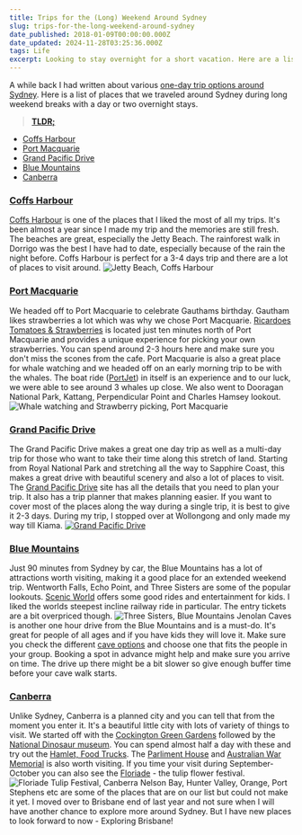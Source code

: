 ```yaml
---
title: Trips for the (Long) Weekend Around Sydney
slug: trips-for-the-long-weekend-around-sydney
date_published: 2018-01-09T00:00:00.000Z
date_updated: 2024-11-28T03:25:36.000Z
tags: Life
excerpt: Looking to stay overnight for a short vacation. Here are a list of places around Sydney.
---
```


A while back I had written about various [one-day trip options around Sydney](__GHOST_URL__/blog/one-day-trips-around-sydney/). Here is a list of places that we traveled around Sydney during long weekend breaks with a day or two overnight stays.

> [**TLDR;**](https://en.wikipedia.org/wiki/Wikipedia:Too_long;_didn%27t_read)

- [Coffs Harbour](__GHOST_URL__/blog/three-day-trip-to-coffs-harbour-from-sydney/)
- [Port Macquarie](https://www.portmacquarieinfo.com.au/)
- [Grand Pacific Drive](http://www.grandpacificdrive.com.au/)
- [Blue Mountains](https://www.visitnsw.com/destinations/blue-mountains?nst=0)
- [Canberra](https://visitcanberra.com.au/)

### [Coffs Harbour](__GHOST_URL__/blog/three-day-trip-to-coffs-harbour-from-sydney/)

[Coffs Harbour](__GHOST_URL__/blog/three-day-trip-to-coffs-harbour-from-sydney/) is one of the places that I liked the most of all my trips. It's been almost a year since I made my trip and the memories are still fresh. The beaches are great, especially the Jetty Beach. The rainforest walk in Dorrigo was the best I have had to date, especially because of the rain the night before. Coffs Harbour is perfect for a 3-4 days trip and there are a lot of places to visit around.
![Jetty Beach, Coffs Harbour](__GHOST_URL__/content/images/coffs_harbour_jetty_beach_toys.jpg)
### [Port Macquarie](https://www.portmacquarieinfo.com.au/)

We headed off to Port Macquarie to celebrate Gauthams birthday. Gautham likes strawberries a lot which was why we chose Port Macquarie. [Ricardoes Tomatoes & Strawberries](http://www.ricardoes.com/) is located just ten minutes north of Port Macquarie and provides a unique experience for picking your own strawberries. You can spend around 2-3 hours here and make sure you don't miss the scones from the cafe. Port Macquarie is also a great place for whale watching and we headed off on an early morning trip to be with the whales. The boat ride ([PortJet](https://www.portjet.com.au/)) in itself is an experience and to our luck, we were able to see around 3 whales up close. We also went to Dooragan National Park, Kattang, Perpendicular Point and Charles Hamsey lookout.
![Whale watching and Strawberry picking, Port Macquarie](__GHOST_URL__/content/images/port_macquarie.jpg)
### [Grand Pacific Drive](http://www.grandpacificdrive.com.au/)

The Grand Pacific Drive makes a great one day trip as well as a multi-day trip for those who want to take their time along this stretch of land. Starting from Royal National Park and stretching all the way to Sapphire Coast, this makes a great drive with beautiful scenery and also a lot of places to visit. The [Grand Pacific Drive](http://www.grandpacificdrive.com.au/) site has all the details that you need to plan your trip. It also has a trip planner that makes planning easier. If you want to cover most of the places along the way during a single trip, it is best to give it 2-3 days. During my trip, I stopped over at Wollongong and only made my way till Kiama.
[![Grand Pacific Drive](__GHOST_URL__/content/images/sydney_trip_gpd.png)](http://www.grandpacificdrive.com.au/)
### [Blue Mountains](https://www.visitnsw.com/destinations/blue-mountains?nst=0)

Just 90 minutes from Sydney by car, the Blue Mountains has a lot of attractions worth visiting, making it a good place for an extended weekend trip. Wentworth Falls, Echo Point, and Three Sisters are some of the popular lookouts. [Scenic World](https://www.scenicworld.com.au/) offers some good rides and entertainment for kids. I liked the worlds steepest incline railway ride in particular. The entry tickets are a bit overpriced though.
![Three Sisters, Blue Mountains](__GHOST_URL__/content/images/three_sisters_blue_mountains.jpg)
Jenolan Caves is another one hour drive from the Blue Mountains and is a must-do. It's great for people of all ages and if you have kids they will love it. Make sure you check the different [cave options](http://www.jenolancaves.org.au/) and choose one that fits the people in your group. Booking a spot in advance might help and make sure you arrive on time. The drive up there might be a bit slower so give enough buffer time before your cave walk starts.

### [Canberra](https://visitcanberra.com.au/)

Unlike Sydney, Canberra is a planned city and you can tell that from the moment you enter it. It's a beautiful little city with lots of variety of things to visit. We started off with the [Cockington Green Gardens](https://www.cockingtongreen.com.au/) followed by the [National Dinosaur museum](http://nationaldinosaurmuseum.com.au/). You can spend almost half a day with these and try out the [Hamlet, Food Trucks](https://visitcanberra.com.au/eat-and-drink/57031e8c5d234a7604ea80b2/the-hamlet). The [Parliment House](https://www.aph.gov.au/Visit_Parliament) and [Australian War Memorial](https://www.awm.gov.au/) is also worth visiting. If you time your visit during September-October you can also see the [Floriade](https://visitcanberra.com.au/events/56b23aea266140594567dbbe/floriade) - the tulip flower festival.
![Floriade Tulip Festival, Canberra](__GHOST_URL__/content/images/canberra_tulip_festival.jpg)
Nelson Bay, Hunter Valley, Orange, Port Stephens etc are some of the places that are on our list but could not make it yet. I moved over to Brisbane end of last year and not sure when I will have another chance to explore more around Sydney. But I have new places to look forward to now - Exploring Brisbane!
